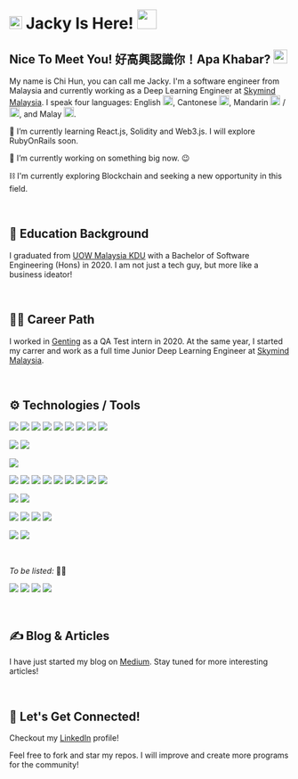 # <img src="https://c.tenor.com/Iq8QI1fgidMAAAAi/palomax-location.gif" width="23px"> Jacky Is Here! <img src="https://c.tenor.com/VUH3A7tK-qgAAAAi/dm4uz3-foekoe.gif" width="35px">

<!--
**chihunkhaw/chihunkhaw** is a ✨ _special_ ✨ repository because its `README.md` (this file) appears on your GitHub profile.

Here are some ideas to get you started:

- 🔭 I’m currently working on ...
- 🌱 I’m currently learning ...
- 👯 I’m looking to collaborate on ...
- 🤔 I’m looking for help with ...
- 💬 Ask me about ...
- 📫 How to reach me: ...
- 😄 Pronouns: ...
- ⚡ Fun fact: ...
-->

## Nice To Meet You! 好高興認識你！Apa Khabar? <img src="https://c.tenor.com/xS_t2ANBv9UAAAAi/elsalla.gif" width="25px">
My name is Chi Hun, you can call me Jacky. I'm a software engineer from Malaysia and currently working as a Deep Learning Engineer at [Skymind Malaysia](https://skymind.global/). I speak four languages: English <img src="https://emojipedia-us.s3.dualstack.us-west-1.amazonaws.com/thumbs/120/google/313/flag-united-kingdom_1f1ec-1f1e7.png" width="18px">, Cantonese <img src="https://emojipedia-us.s3.dualstack.us-west-1.amazonaws.com/thumbs/120/google/313/flag-hong-kong-sar-china_1f1ed-1f1f0.png" width="18px">, Mandarin <img src="https://emojipedia-us.s3.dualstack.us-west-1.amazonaws.com/thumbs/120/google/313/flag-taiwan_1f1f9-1f1fc.png" width="18px"> / <img src="https://emojipedia-us.s3.dualstack.us-west-1.amazonaws.com/thumbs/120/google/313/flag-china_1f1e8-1f1f3.png" width="18px">, and Malay <img src="https://emojipedia-us.s3.dualstack.us-west-1.amazonaws.com/thumbs/120/google/313/flag-malaysia_1f1f2-1f1fe.png" width="18px">.


🌱 I’m currently learning React.js, Solidity and Web3.js. I will explore RubyOnRails soon.

🔭 I’m currently working on something big now. 😉

⛓️ I'm currently exploring Blockchain and seeking a new opportunity in this field.

<br />

## 🏫 Education Background
I graduated from [UOW Malaysia KDU](https://www.uowmkdu.edu.my/) with a Bachelor of Software Engineering (Hons) in 2020. I am not just a tech guy, but more like a business ideator!

<br />

## 👨‍💻 Career Path
I worked in [Genting](https://www.genting.com/) as a QA Test intern in 2020.
At the same year, I started my carrer and work as a full time Junior Deep Learning Engineer at [Skymind Malaysia](https://skymind.global/).

<br />

## ⚙️ Technologies / Tools
![](https://img.shields.io/badge/Code-Arduino%20C-success?style=flat&logo=Arduino&logoColor=white)
![](https://img.shields.io/badge/Code-CSS-success?style=flat&logo=CSS3&logoColor=white)
![](https://img.shields.io/badge/Code-C-success?style=flat&logo=C&logoColor=white)
![](https://img.shields.io/badge/Code-HTML-success?style=flat&logo=HTML5&logoColor=white)
![](https://img.shields.io/badge/Code-JavaScript-success?style=flat&logo=JavaScript&logoColor=white)
![](https://img.shields.io/badge/Code-Java-success?style=flat&logo=Java&logoColor=white)
![](https://img.shields.io/badge/Code-jQuery-success?style=flat&logo=jQuery&logoColor=white)
![](https://img.shields.io/badge/Code-PHP-success?style=flat&logo=PHP&logoColor=white)
![](https://img.shields.io/badge/Code-Python-success?style=flat&logo=Python&logoColor=white)

![](https://img.shields.io/badge/Framework-Bootstrap-informational?style=flat&logo=Bootstrap&logoColor=white&color=blueviolet)
![](https://img.shields.io/badge/Framework-CodeIgniter%204-informational?style=flat&logo=CodeIgniter&logoColor=white&color=blueviolet)

![](https://img.shields.io/badge/CMS-Wordpress-informational?style=flat&logo=Wordpress&logoColor=white&color=ff69b4)

![](https://img.shields.io/badge/Tool-Bootstrap%20Studio-informational?style=flat&logo=Bootstrap&logoColor=white&color=orange)
![](https://img.shields.io/badge/Tool-Docker-informational?style=flat&logo=Docker&logoColor=white&color=orange)
![](https://img.shields.io/badge/Tool-Git-informational?style=flat&logo=Git&logoColor=white&color=orange)
![](https://img.shields.io/badge/Tool-MySQL%20phpMyAdmin-informational?style=flat&logo=phpMyAdmin&logoColor=white&color=orange)
![](https://img.shields.io/badge/Tool-MySQL%20WorkBench-informational?style=flat&logo=MySQL&logoColor=white&color=orange)
![](https://img.shields.io/badge/Tool-OracleSQL-informational?style=flat&logo=Oracle&logoColor=white&color=orange)
![](https://img.shields.io/badge/Tool-PostgreSQL%20pgAdmin4-informational?style=flat&logo=PostgreSQL&logoColor=white&color=orange)
![](https://img.shields.io/badge/Tool-Postman-informational?style=flat&logo=Postman&logoColor=white&color=orange)
![](https://img.shields.io/badge/Tool-Classifai-informational?style=flat&color=orange)

![](https://img.shields.io/badge/Editor-Adruino%20IDE-informational?style=flat&logo=Arduino&logoColor=white&color=yellow)
![](https://img.shields.io/badge/Editor-VS%20Code-informational?style=flat&logo=Visual%20Studio%20Code&logoColor=white&color=yellow)

![](https://img.shields.io/badge/Cloud-AWS-informational?style=flat&logo=Amazon%20AWS&logoColor=white&color=informational)
![](https://img.shields.io/badge/Cloud-Heroku-informational?style=flat&logo=Heroku&logoColor=white&color=informational)
![](https://img.shields.io/badge/Cloud-Hostinger-informational?style=flat&logoColor=white&color=informational)
![](https://img.shields.io/badge/Cloud-SiteGround-informational?style=flat&logoColor=white&color=informational)

![](https://img.shields.io/badge/API/SDK-Mailgun-informational?style=flat&logo=Mail.Ru&logoColor=white&color=red)
![](https://img.shields.io/badge/API/SDK-Stripe-informational?style=flat&logo=Stripe&logoColor=white&color=red)

<br />

*To be listed:* 👨‍🔬

![](https://img.shields.io/badge/Code-React.js-informational?style=flat&logo=React&logoColor=white&color=critical)
![](https://img.shields.io/badge/Code-Ruby%20on%20Rails-informational?style=flat&logo=Ruby%20on%20Rails&logoColor=white&color=critical)
![](https://img.shields.io/badge/Code-Solidity-informational?style=flat&logo=Solidity&logoColor=white&color=critical)
![](https://img.shields.io/badge/Code-Web3.js-informational?style=flat&logo=Web3.js&logoColor=white&color=critical)

<br />

## ✍️ Blog & Articles
I have just started my blog on [Medium](https://medium.com/@chihunkhaw). Stay tuned for more interesting articles!

<br />

## 🤝 Let's Get Connected!
Checkout my [LinkedIn](https://www.linkedin.com/in/chihunkhaw/) profile!

Feel free to fork and star my repos. I will improve and create more programs for the community!

<br />

<!-- 
## 📊 My GitHub Stats (I'm new, only fewer data is displayed)
![Jacky's GitHub stats](https://github-readme-stats.vercel.app/api?username=chihunkhaw&show_icons=true&theme=radical)
-->
